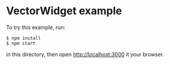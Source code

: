 # VectorWidget example

To try this example, run:

```
$ npm install
$ npm start
```

in this directory, then open [http://localhost:3000](http://localhost:3000) it your browser.

